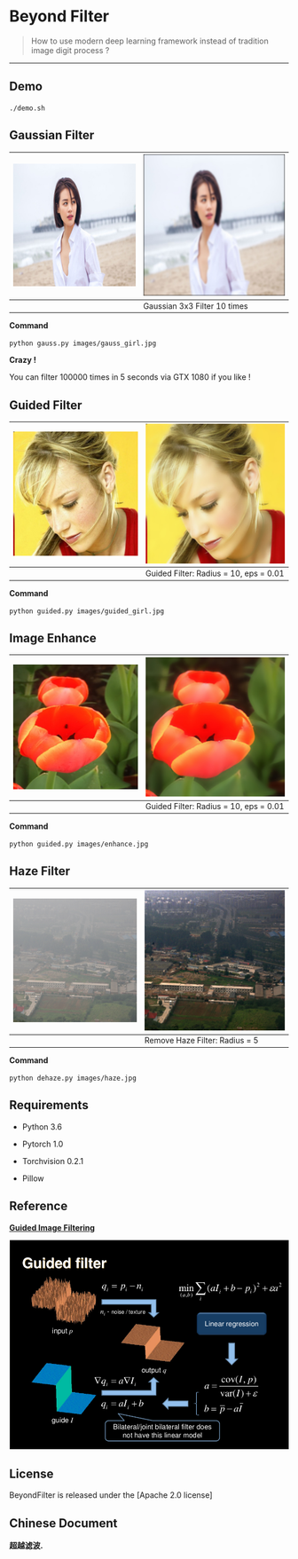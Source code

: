 Beyond Filter
====


> How to use modern deep learning framework instead of tradition image digit process ?
----

## Demo

```
./demo.sh
```

Gaussian Filter
----

| ![](images/gauss_girl.jpg) | ![](images/gauss_filter.jpg) |
| -------------------------- | ---------------------------- |
|                            | Gaussian 3x3 Filter 10 times |

**Command**

 `python gauss.py images/gauss_girl.jpg` 

**Crazy !**

You can filter 100000 times in 5 seconds via GTX 1080 if you like !



Guided Filter
----
| ![](images/guided_girl.jpg) | ![](images/guided_filter.jpg)          |
| --------------------------- | -------------------------------------- |
|                             | Guided Filter: Radius = 10, eps = 0.01 |

**Command**

 `python guided.py images/guided_girl.jpg`

Image Enhance
----

| ![](images/enhance.jpg) | ![](images/enhance_filter.jpg)         |
| ----------------------- | -------------------------------------- |
|                         | Guided Filter: Radius = 10, eps = 0.01 |

**Command**

 `python guided.py images/enhance.jpg`

## Haze Filter

| ![](images/haze.jpg) | ![](images/haze_filter.jpg)    |
| -------------------- | ------------------------------ |
|                      | Remove Haze Filter: Radius = 5 |

**Command**

`python dehaze.py images/haze.jpg` 



Requirements
----

- Python 3.6

- Pytorch 1.0

- Torchvision 0.2.1

- Pillow


Reference
----

[**Guided Image Filtering**](http://kaiminghe.com/eccv10/)

![](images/guidedfilter.png)



License
----

BeyondFilter is released under the [Apache 2.0 license]



Chinese Document
----
**超越滤波.**

